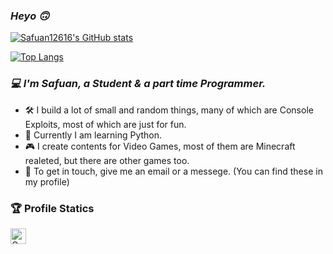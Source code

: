 ### ***Heyo :upside_down_face:***
[![Safuan12616's GitHub stats](https://github-readme-stats.vercel.app/api?username=Safuan12616&show_icons=true&count_private=true&theme=react&hide_border=true)](https://github.com/Safuan12616)

[![Top Langs](https://github-readme-stats.vercel.app/api/top-langs/?username=Safuan12616&layout=compact&theme=react&hide_border=true)](https://github.com/Safuan12616)

### *:computer: I'm Safuan, a Student & a part time Programmer.*
 - :hammer_and_wrench: I build a lot of small and random things, many of which are Console Exploits, most of which are just for fun.
 - :school: Currently I am learning Python.
 - :video_game: I create contents for Video Games, most of them are Minecraft realeted, but there are other games too.
 - :e-mail: To get in touch, give me an email or a messege. (You can find these in my profile)

### :trophy: Profile Statics
<a href="https://github.com/Safuan12616"><img height="25" title="Counter" src="https://komarev.com/ghpvc/?username=Safuan12616&color=5865F2&style=flat-square"></a>
